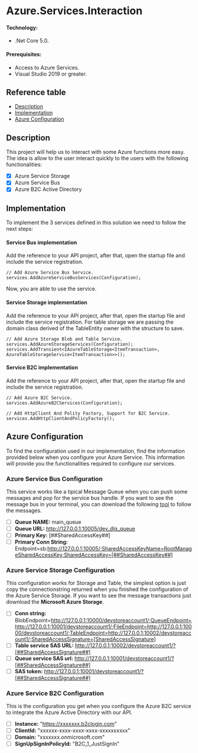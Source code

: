 # Azure.Services.Interaction
 
 #### Technology: 
 - .Net Core 5.0.
 #### Prerequisites: 
 - Access to Azure Services.
 - Visual Studio 2019 or greater.
 
 ## Reference table
 
 - [Description](#Description)
 - [Implementation](#Implementation)
 - [Azure Configuration](#Azure-Configuration)


 ## Description
 This project will help us to interact with some Azure functions more easy. The idea is allow to the user interact quickly to the users with the following functionalities:
 
 - [x] Azure Service Storage
 - [x] Azure Service Bus
 - [x] Azure B2C Active Directory

## Implementation

To implement the 3 services defined in this solution we need to follow the next steps:

#### Service Bus implementation
Add the reference to your API project, after that, open the startup file and include the service registration.
```
// Add Azure Service Bus Service.
services.AddAzureServiceBusServices(Configuration);          
```
Now, you are able to use the service.

#### Service Storage implementation
Add the reference to your API project, after that, open the startup file and include the service registration. For table storage we are passing the domain class derived of the TableEntity owner with the structure to save.
```
// Add Azure Storage Blob and Table Service.
services.AddAzureStorageServices(Configuration);
services.AddTransient<IAzureTableStorage<ItemTransaction>, AzureTableStorageService<ItemTransaction>>();
```

#### Service B2C implementation
Add the reference to your API project, after that, open the startup file and include the service registration.
```
// Add Azure B2C Service.
services.AddAzureB2CServices(Configuration);
            
// Add HttpClient And Polity Factory, Support for B2C Service.
services.AddHttpClientAndPolicyFactory();
```
## Azure Configuration

To find the configuration used in our implementation, find the information provided below when you configure  your Azure Service. This information will provide you the functionalities required to configure our services.

### Azure Service Bus Configuration

This service works like a tipical Message Queue when you can push some messages and pop for the service bus handle. If you want to see the message bus in your terminal, you can download the following <a href='https://github.com/paolosalvatori/ServiceBusExplorer'>tool</a> to follow the messages.

- [ ] **Queue NAME:** main_queue
- [ ] **Queue URL:** http://127.0.0.1:10005/dev_dlq_queue
- [ ] **Primary Key:** [##SharedAccessKey##]
- [ ] **Primary Conn String:** Endpoint=sb:http://127.0.0.1:10005/;SharedAccessKeyName=RootManageSharedAccessKey;SharedAccessKey=[##SharedAccessKey##]

### Azure Service Storage Configuration

This configuration works for Storage and Table, the simplest option is just copy the connectionstring returned when you finished the configuration of the Azure Service Storage. If you want to see the message transactions just download the **Microsoft Azure Storage**.

- [ ] **Conn string:** BlobEndpoint=http://127.0.0.1:10000/devstoreaccount1/;QueueEndpoint=http://127.0.0.1:10001/devstoreaccount1/;FileEndpoint=http://127.0.0.1:10000/devstoreaccount1/;TableEndpoint=http://127.0.0.1:10002/devstoreaccount1/;SharedAccessSignature=[SharedAccessSignature]
- [ ] **Table service SAS URL:** http://127.0.0.1:10002/devstoreaccount1/?[##SharedAccessSignature##]
- [ ] **Queue service SAS url:** http://127.0.0.1:10001/devstoreaccount1/?[##SharedAccessSignature##]
- [ ] **SAS token:** http://127.0.0.1:10001/devstoreaccount1/?[##SharedAccessSignature##]

### Azure Service B2C Configuration

This is the configuration you get when you configure the Azure B2C service to integrate the Azure Active Directory with our API.

- [ ] **Instance:** "https://xxxxxxx.b2clogin.com"
- [ ] **ClientId:** "xxxxxx-xxxx-xxxx-xxxx-xxxxxxxxxx"
- [ ] **Domain:** "xxxxxxx.onmicrosoft.com"
- [ ] **SignUpSignInPolicyId:** "B2C_1_JustSignIn"
